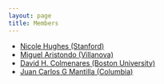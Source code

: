 ```yaml
---
layout: page
title: Members
---
```


- [Nicole Hughes (Stanford)](http://shc.stanford.edu/people/mellon-fellowship-scholars-humanities)
- [Miguel Aristondo (Villanova)](https://www1.villanova.edu/villanova/artsci/romancelanglit/academics/spanishstudies/faculty/biodetail.html?mail=miguel.ibanezaristondo@villanova.edu&xsl=bio_long)
- [David H. Colmenares (Boston University)](http://www.bu.edu/rs/profile/18268/)
- [Juan Carlos G Mantilla (Columbia)]()


